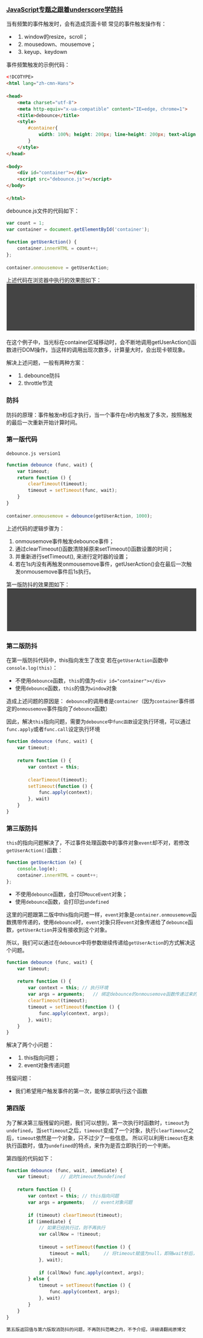 ### [JavaScript专题之跟着underscore学防抖](https://github.com/mqyqingfeng/Blog/issues/22)
当有频繁的事件触发时，会有造成页面卡顿
常见的事件触发操作有：
+ 1. window的resize，scroll；
+ 2. mousedown、mousemove；
+ 3. keyup、keydown

事件频繁触发的示例代码：
```html
<!DCOTYPE>
<html lang="zh-cmn-Hans">

<head>
    <meta charset="utf-8">
    <meta http-equiv="x-ua-compatible" content="IE=edge, chrome=1">
    <title>debounce</title>
    <style>
        #container{
            width: 100%; height: 200px; line-height: 200px; text-align: center; color: #fff; background-color: #444; font-size: 30px;
        }
    </style>
</head>

<body>
    <div id="container"></div>
    <script src="debounce.js"></script>
</body>

</html>
```
debounce.js文件的代码如下：
```js
var count = 1;
var container = document.getElementById('container');

function getUserAction() {
    container.innerHTML = count++;
};

container.onmousemove = getUserAction;
```

上述代码在浏览器中执行的效果图如下：
![debounce效果图](./images/debounce.gif)

在这个例子中，当光标在container区域移动时，会不断地调用getUserAction()函数进行DOM操作，当这样的调用出现次数多，计算量大时，会出现卡顿现象。

解决上述问题，一般有两种方案：
+ 1. debounce防抖
+ 2. throttle节流

### 防抖
防抖的原理：事件触发n秒后才执行，当一个事件在n秒内触发了多次，按照触发的最后一次重新开始计算时间。

### 第一版代码
`debounce.js version1`
```js
function debounce (func, wait) {
    var timeout;
    return function () {
        clearTimeout(timeout);
        timeout = setTimeout(func, wait);
    }
}

container.onmousemove = debounce(getUserAction, 1000);
```
上述代码的逻辑步骤为：
1. onmousemove事件触发debounce事件；
2. 通过clearTimeout()函数清除掉原来setTimeout()函数设置的时间；
3. 并重新进行setTimeout(), 来进行定时器的设置；
4. 若在1s内没有再触发onmousemove事件，getUserAction()会在最后一次触发onmousemove事件后1s执行。

第一版防抖的效果图如下：
![第一版防抖效果图](./images/debounce-1.gif)

### 第二版防抖
在第一版防抖代码中，this指向发生了改变
若在`getUserAction`函数中`console.log(this)`：
+ 不使用`debounce`函数，`this`的值为`<div id="container"></div>`
+ 使用`debounce`函数，`this`的值为`window`对象

造成上述问题的原因是：
`debounce`的调用者是`container`（因为`container`事件绑定的`onmousemove`事件指向了`debounce`函数）

因此，解决`this`指向问题，需要为`debounce`中`func函数`设定执行环境，可以通过`func.apply`或者`func.call`设定执行环境
```js
function debounce (func, wait) {
    var timeout;

    return function () {
        var context = this;

        clearTimeout(timeout);
        setTimeout(function () {
            func.apply(context);
        }, wait)
    }
}
```

### 第三版防抖
`this`的指向问题解决了，不过事件处理函数中的事件对象`event`却不对，若修改`getUserAction()`函数：
```js
function getUserAction (e) {
    console.log(e);
    container.innerHTML = count++;
};
```

+ 不使用`debounce`函数，会打印`MouceEvent`对象；
+ 使用`debounce`函数，会打印出`undefined`

这里的问题跟第二版中this指向问题一样，`event`对象是`container.onmousemove`函数携带传递的，使用`debounce`时，`event`对象只将`event`对象传递给了`debounce`函数，`getUserAction`并没有接收到这个对象。

所以，我们可以通过在`debounce`中将参数继续传递给`getUserAction`的方式解决这个问题。

```js
function debounce (func, wait) {
    var timeout;

    return function () {
        var context = this; // 执行环境
        var args = arguments;   // 绑定debounce的onmousemove函数传递过来的参数，即这里return的function
        clearTimeout(timeout);
        timeout = setTimeout(function () {
            func.apply(context, args);
        }, wait);
    }
}
```

解决了两个小问题：
+ 1. this指向问题；
+ 2. event对象传递问题

残留问题：
+ 我们希望用户触发事件的第一次，能够立即执行这个函数

### 第四版
为了解决第三版残留的问题，我们可以想到，第一次执行时函数时，`timeout`为`undefined`，当`setTimeout`之后，`timeout`变成了一个对象，执行`clearTimeout`之后，`timeout`依然是一个对象，只不过少了一些信息。
所以可以利用`timeout`在未执行函数时，值为`undefined`的特点，来作为是否立即执行的一个判断。

第四版的代码如下：
```js
function debounce (func, wait, immediate) {
    var timeout;    // 此时timeout为undefined

    return function () {
        var context = this; // this指向问题
        var args = arguments;   // event对象问题

        if (timeout) clearTimeout(timeout);
        if (immediate) {
            // 如果已经执行过，则不再执行
            var callNow = !timeout;

            timeout = setTimeout(function () {
                timeout = null;     // 将timeout赋值为null，即隔wait秒后，timeout为null，再调用debounce会立即执行，也会实现隔了wait秒后执行的效果。
            }, wait);

            if (callNow) func.apply(context, args);
        } else {
            timeout = setTimeout(function () {
                func.apply(context, args);
            }, wait)
        }
    }
}
```

`第五版返回值与第六版取消防抖的问题，不再防抖范畴之内，不予介绍，详细请翻阅原博文`